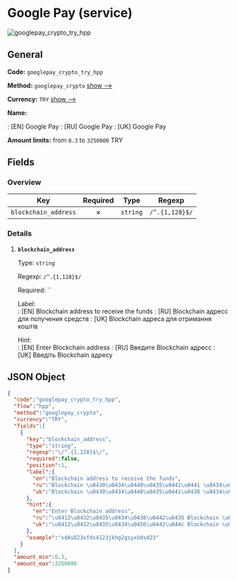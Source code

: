 
# Google Pay (service) 
![googlepay_crypto_try_hpp](https://static.openfintech.io/payment_methods/googlepay_crypto_try_hpp/logo.svg?w=400&c=v0.59.26#w200)  

## General 
 
**Code:** `googlepay_crypto_try_hpp` 
 
**Method:** `googlepay_crypto` 
 [show -->](/payment-methods/googlepay_crypto/) 
 
**Currency:** `TRY` [show -->](/currencies/TRY/) 
 
**Name:** 
 
:	[EN] Google Pay 
:	[RU] Google Pay 
:	[UK] Google Pay 
 
**Amount limits:** from `0.3` to `3250000` TRY 

## Fields 

### Overview 

|Key|Required|Type|Regexp| 
|:---:|:---:|:---:|:---:| 
|`blockchain_address`|✗|`string`|`/^.{1,128}$/`| 
 

### Details 
 
1. **`blockchain_address`** 
 
	Type: `string` 
 
	Regexp: `/^.{1,128}$/` 
 
	Required: `` 
 
	Label:  
	: [EN] Blockchain address to receive the funds 
	: [RU] Blockchain адресс для получения средств 
	: [UK] Blockchain адреса для отримання коштів 
 
	Hint:  
	: [EN] Enter Blockchain address 
	: [RU] Введите Blockchain адресс 
	: [UK] Введіть Blockchain адресу 
 

## JSON Object 

```json
{
  "code":"googlepay_crypto_try_hpp",
  "flow":"hpp",
  "method":"googlepay_crypto",
  "currency":"TRY",
  "fields":[
    {
      "key":"blockchain_address",
      "type":"string",
      "regexp":"\/^.{1,128}$\/",
      "required":false,
      "position":1,
      "label":{
        "en":"Blockchain address to receive the funds",
        "ru":"Blockchain \u0430\u0434\u0440\u0435\u0441\u0441 \u0434\u043b\u044f \u043f\u043e\u043b\u0443\u0447\u0435\u043d\u0438\u044f \u0441\u0440\u0435\u0434\u0441\u0442\u0432",
        "uk":"Blockchain \u0430\u0434\u0440\u0435\u0441\u0430 \u0434\u043b\u044f \u043e\u0442\u0440\u0438\u043c\u0430\u043d\u043d\u044f \u043a\u043e\u0448\u0442\u0456\u0432"
      },
      "hint":{
        "en":"Enter Blockchain address",
        "ru":"\u0412\u0432\u0435\u0434\u0438\u0442\u0435 Blockchain \u0430\u0434\u0440\u0435\u0441\u0441",
        "uk":"\u0412\u0432\u0435\u0434\u0456\u0442\u044c Blockchain \u0430\u0434\u0440\u0435\u0441\u0443"
      },
      "example":"xdAsD23xfds4123jkhg2gsyxUdsd23"
    }
  ],
  "amount_min":0.3,
  "amount_max":3250000
}
```  
